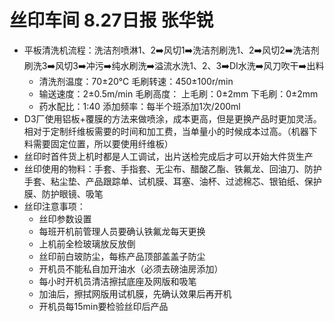 # 丝印车间 8.27日报 张华锐

- 平板清洗机流程：洗洁剂喷淋1、2➡️风切1➡️洗洁剂刷洗1、2➡️风切2➡️洗洁剂刷洗3➡️风切3➡️冲污➡️纯水刷洗➡️溢流水洗1、2、3➡️DI水洗➡️风刀吹干➡️出料
  - 清洗剂温度：70±20℃  毛刷转速：450±100r/min
  - 输送速度：2±0.5m/min 毛刷高度： 上毛刷：0±2mm 下毛刷：0±2mm
  - 药水配比：1:40 添加频率：每半个班添加1次/200ml
- D3厂使用铝板+覆膜的方法来做喷涂，成本更高，但是更换产品时更加灵活。相对于定制纤维板需要的时间和加工费，当单量小的时候成本过高。（机器下料需要固定位置，所以要使用纤维板）
- 丝印时首件货上机时都是人工调试，出片送检完成后才可以开始大件货生产
- 丝印使用的物料：手套、手指套、无尘布、醋酸乙酯、铁氟龙、回油刀、防护手套、粘尘垫、产品跟踪单、试机膜、耳塞、油杯、过滤棉芯、银铂纸、保护膜、防护眼镜、吸笔
- 丝印注意事项：
  - 丝印参数设置
  - 每班开机前管理人员要确认铁氟龙每天更换
  - 上机前全检玻璃放反放倒
  - 丝印前白玻防尘，每栋产品顶部盖盖子防尘
  - 开机员不能私自加开油水（必须去磅油房添加）
  - 每小时开机员清洁擦拭底座及网版和吸笔
  - 加油后，擦拭网版用试机膜，先确认效果后再开机
  - 开机员每15min要检验丝印后产品